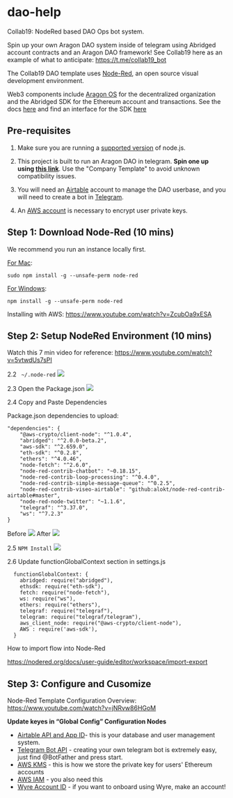 # dao-help

Collab19: NodeRed based DAO Ops bot system.

Spin up your own Aragon DAO system inside of telegram using Abridged account contracts and an Aragon DAO framework! See Collab19 here as an example of what to anticipate: <https://t.me/collab19_bot>

The Collab19 DAO template uses [Node-Red](https://nodered.org/), an open source visual development environment. 

Web3 components include [Aragon OS](https://aragon.org) for the decentralized organization and the Abridged SDK for the Ethereum account and transactions. See the docs [here](https://abridged.gitbook.io/docs/) and find an interface for the SDK [here](https://preview.abridged.io/)

## Pre-requisites

1. Make sure you are running a [supported version](https://nodered.org/docs/faq/node-versions) of node.js.

2. This project is built to run an Aragon DAO in telegram. **Spin one up using [this link](https://mainnet.aragon.org/)**. Use the "Company Template" to avoid unknown compatibility issues.

3. You will need an [Airtable](https://airtable.com/) account to manage the DAO userbase, and you will need to create a bot in [Telegram](https://core.telegram.org/bots).

4. An [AWS account](https://aws.amazon.com/console/) is necessary to encrypt user private keys.

## Step 1: Download Node-Red (10 mins)

We recommend you run an instance locally first.

[For Mac](https://nodered.org/docs/getting-started/local):
  ```
  sudo npm install -g --unsafe-perm node-red
  ```
  
[For Windows](https://nodered.org/docs/getting-started/windows):
  ```
  npm install -g --unsafe-perm node-red
  ```

Installing with AWS: <https://www.youtube.com/watch?v=ZcubOa9xESA>

## Step 2: Setup NodeRed Environment (10 mins)

Watch this 7 min video for reference: https://www.youtube.com/watch?v=5vtwdUs7sPI

2.2 ``` ~/.node-red```
![](https://raw.githubusercontent.com/abridged/dao-help/master/images/Open%20Node%20Red.png)

2.3 Open the Package.json
![](https://raw.githubusercontent.com/abridged/dao-help/master/images/Edit%20Package.png)

2.4 Copy and Paste Dependencies 

Package.json dependencies to upload:

  ```
  "dependencies": {
      "@aws-crypto/client-node": "^1.0.4",
      "abridged": "^2.0.0-beta.2",
      "aws-sdk": "^2.659.0",
      "eth-sdk": "^0.2.8",
      "ethers": "^4.0.46",
      "node-fetch": "^2.6.0",
      "node-red-contrib-chatbot": "~0.18.15",
      "node-red-contrib-loop-processing": "^0.4.0",
      "node-red-contrib-simple-message-queue": "^0.2.5",
      "node-red-contrib-viseo-airtable": "github:alokt/node-red-contrib-airtable#master",
      "node-red-node-twitter": "~1.1.6",
      "telegraf": "^3.37.0",
      "ws": "^7.2.3"
  }
  ```

Before
![](https://raw.githubusercontent.com/abridged/dao-help/master/images/Package%20Before.png)
After
![](https://raw.githubusercontent.com/abridged/dao-help/master/images/Package%20After.png)

2.5 ```NPM Install```
![](https://raw.githubusercontent.com/abridged/dao-help/master/images/Install%20Dependencies.png)


2.6 Update functionGlobalContext section in settings.js



```
  functionGlobalContext: {
    abridged: require("abridged"),
    ethsdk: require("eth-sdk"),
    fetch: require("node-fetch"),
    ws: require("ws"),
    ethers: require("ethers"),
    telegraf: require("telegraf"),
    telegram: require("telegraf/telegram"),
    aws_client_node: require("@aws-crypto/client-node"),
    AWS : require('aws-sdk'),
  }
```

How to import flow into Node-Red

https://nodered.org/docs/user-guide/editor/workspace/import-export

## Step 3: Configure and Cusomize
Node-Red Template Configuration Overview: https://www.youtube.com/watch?v=jNRvw86HGoM

**Update keyes in “Global Config” Configuration Nodes**

  * [Airtable API and App ID](https://airtable.com/invite/l?inviteId=invfw1mDN9Gm7qmO4&inviteToken=e2b07eee746127408d6dc64f6158dbdd78d3e195978d2a8d14779603222b5c42)- this is your database and user management system.
  * [Telegram Bot API](https://core.telegram.org/bots) - creating your own telegram bot is extremely easy, just find @BotFather and press start.
  * [AWS KMS](https://aws.amazon.com/kms/) - this is how we store the private key for users' Ethereum accounts
  * [AWS IAM](https://aws.amazon.com/iam/) - you also need this
  * [Wyre Account ID](https://dash.sendwyre.com/sign-in) - if you want to onboard using Wyre, make an account!


